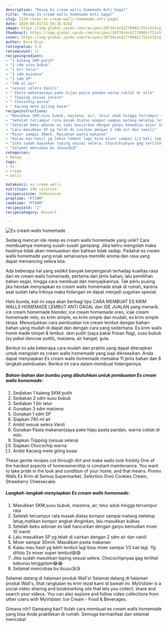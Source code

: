 ```yaml
---
description: "Resep Es cream walls homemade Anti Gagal"
title: "Resep Es cream walls homemade Anti Gagal"
slug: 1134-resep-es-cream-walls-homemade-anti-gagal
date: 2020-08-01T15:58:35.020Z
image: https://img-global.cpcdn.com/recipes/20f39c4c627f8985/751x532cq70/es-cream-walls-homemade-foto-resep-utama.jpg
thumbnail: https://img-global.cpcdn.com/recipes/20f39c4c627f8985/751x532cq70/es-cream-walls-homemade-foto-resep-utama.jpg
cover: https://img-global.cpcdn.com/recipes/20f39c4c627f8985/751x532cq70/es-cream-walls-homemade-foto-resep-utama.jpg
author: Dora Diaz
ratingvalue: 3.9
reviewcount: 12
recipeingredient:
- "1 kaleng SKM putih"
- "2 sdm susu bubuk"
- "1 btr telur"
- "3 sdm maizena"
- "1 sdm SP"
- "740 ml air"
- "sesuai selera Vanili"
- " Pasta makanansaya pake hijau pasta pandan warna coklat dr milo"
- " Topping sesuai selera"
- " Chocochip warna"
- " Kacang mete giling kasar"
recipeinstructions:
- "Masukkan SKM,susu bubuk, maizena, air, telur aduk hingga tercampur rata"
- "Setelah tercampur rata masak diatas kompor sampai matang meletup letup,matikan kompor angkat dinginkan, lalu masukkan kulkas"
- "Setelah beku adonan es tadi hancurkan dengan garpu kemudian mixer 10 menit"
- "Lalu masukkan SP yg telah di cairkan dengan 2 sdm air dan vanili"
- "Mixer sampai 30mnt. Masukkan pasta makanan"
- "Kalau mau hasil yg lebih lembut lagi bisa mixer sampai 1/2 kali lagi. Yg difoto 2x mixer super lembut😄😄"
- "Jika sudah masukkan toping sesuai selera. Chocochipnyaa gag terlihat keburuu tenggelam😂😂"
- "Selamat mencobaa bu ibuuu😘😘"
categories:
- Resep
tags:
- es
- cream
- walls

katakunci: es cream walls 
nutrition: 240 calories
recipecuisine: Indonesian
preptime: "PT29M"
cooktime: "PT48M"
recipeyield: "2"
recipecategory: Dessert

---
```



![Es cream walls homemade](https://img-global.cpcdn.com/recipes/20f39c4c627f8985/751x532cq70/es-cream-walls-homemade-foto-resep-utama.jpg)

Sedang mencari ide resep es cream walls homemade yang unik? Cara membuatnya memang susah-susah gampang. Jika keliru mengolah maka hasilnya tidak akan memuaskan dan bahkan tidak sedap. Padahal es cream walls homemade yang enak seharusnya memiliki aroma dan rasa yang dapat memancing selera kita.

Ada beberapa hal yang sedikit banyak berpengaruh terhadap kualitas rasa dari es cream walls homemade, pertama dari jenis bahan, lalu pemilihan bahan segar, hingga cara membuat dan menyajikannya. Tak perlu pusing jika hendak menyiapkan es cream walls homemade enak di rumah, karena asal sudah tahu triknya maka hidangan ini dapat menjadi suguhan spesial.

Halo bunda, kali ini saya akan berbagi tips CARA MEMBUAT ES KRIM WALLS HOMEMADE LEMBUT ANTI GAGAL dan IDE JUALAN yang menarik. ice cream homemade blender, ice cream homamade oreo, icae cream homemade milo, es krim simple, es krim simple dan mudah, es krim simple tanpa. Menunjukkan cara pembuatan ice cream lembut dengan bahan-bahan yang mudah di dapat dan dengan cara yang sederhana. Es krim walls home made simpel &amp; lembut. skm putih (saya pakai frisian flag), susu bubuk (sy pakai dancow putih), maizena, air hangat, gula.


Berikut ini ada beberapa cara mudah dan praktis yang dapat diterapkan untuk mengolah es cream walls homemade yang siap dikreasikan. Anda dapat menyiapkan Es cream walls homemade memakai 11 jenis bahan dan 8 langkah pembuatan. Berikut ini cara dalam membuat hidangannya.

<!--inarticleads1-->

##### Bahan-bahan dan bumbu yang dibutuhkan untuk pembuatan Es cream walls homemade:

1. Sediakan 1 kaleng SKM putih
1. Sediakan 2 sdm susu bubuk
1. Sediakan 1 btr telur
1. Gunakan 3 sdm maizena
1. Gunakan 1 sdm SP
1. Siapkan 740 ml air
1. Ambil sesuai selera Vanili
1. Gunakan  Pasta makanan(saya pake hijau pasta pandan, warna coklat dr milo
1. Siapkan  Topping (sesuai selera)
1. Siapkan  Chocochip warna
1. Ambil  Kacang mete giling kasar


These gentle recipes cut through dirt and make walls look freshly One of the hardest aspects of homeownership is constant maintenance. You want to take pride in the look and condition of your home, and that means. Promo Walls Es Krim di Semua Supermarket. Selection Oreo Cookies Cream, Strawberry Cheesecake. 

<!--inarticleads2-->

##### Langkah-langkah menyiapkan Es cream walls homemade:

1. Masukkan SKM,susu bubuk, maizena, air, telur aduk hingga tercampur rata
1. Setelah tercampur rata masak diatas kompor sampai matang meletup letup,matikan kompor angkat dinginkan, lalu masukkan kulkas
1. Setelah beku adonan es tadi hancurkan dengan garpu kemudian mixer 10 menit
1. Lalu masukkan SP yg telah di cairkan dengan 2 sdm air dan vanili
1. Mixer sampai 30mnt. Masukkan pasta makanan
1. Kalau mau hasil yg lebih lembut lagi bisa mixer sampai 1/2 kali lagi. Yg difoto 2x mixer super lembut😄😄
1. Jika sudah masukkan toping sesuai selera. Chocochipnyaa gag terlihat keburuu tenggelam😂😂
1. Selamat mencobaa bu ibuuu😘😘


Selamat datang di halaman produk Wall&#39;s! Selamat datang di halaman produk Wall&#39;s, lihat rangkaian es krim lezat kami di bawah ini. MyVidster is a social video sharing and bookmarking site that lets you collect, share and search your videos. You can also explore and follow video collections from other users with MyVidster. Ice Cream - Food &amp; Beverages. 

Gimana nih? Gampang kan? Itulah cara membuat es cream walls homemade yang bisa Anda praktikkan di rumah. Semoga bermanfaat dan selamat mencoba!
